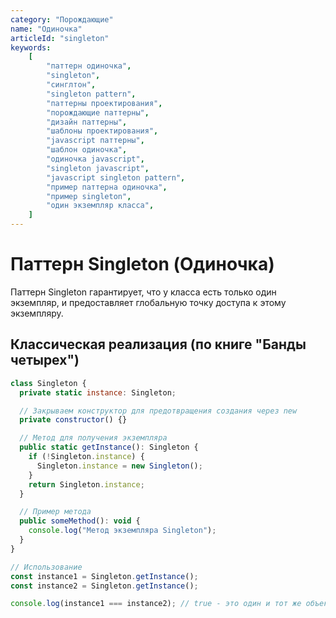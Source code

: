 ```yaml
---
category: "Порождающие"
name: "Одиночка"
articleId: "singleton"
keywords:
    [
        "паттерн одиночка",
        "singleton",
        "синглтон",
        "singleton pattern",
        "паттерны проектирования",
        "порождающие паттерны",
        "дизайн паттерны",
        "шаблоны проектирования",
        "javascript паттерны",
        "шаблон одиночка",
        "одиночка javascript",
        "singleton javascript",
        "javascript singleton pattern",
        "пример паттерна одиночка",
        "пример singleton",
        "один экземпляр класса",
    ]
---
```


# Паттерн Singleton (Одиночка)

Паттерн Singleton гарантирует, что у класса есть только один экземпляр, и предоставляет глобальную точку доступа к этому экземпляру.

## Классическая реализация (по книге "Банды четырех")

```javascript
class Singleton {
  private static instance: Singleton;

  // Закрываем конструктор для предотвращения создания через new
  private constructor() {}

  // Метод для получения экземпляра
  public static getInstance(): Singleton {
    if (!Singleton.instance) {
      Singleton.instance = new Singleton();
    }
    return Singleton.instance;
  }

  // Пример метода
  public someMethod(): void {
    console.log("Метод экземпляра Singleton");
  }
}

// Использование
const instance1 = Singleton.getInstance();
const instance2 = Singleton.getInstance();

console.log(instance1 === instance2); // true - это один и тот же объект
```
